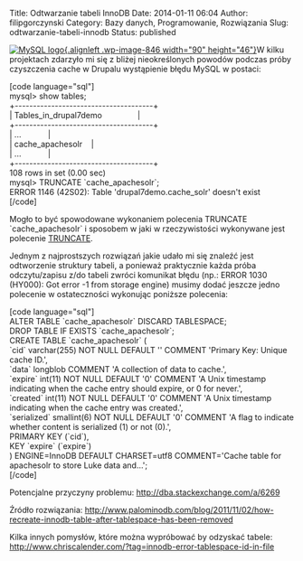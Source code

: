Title: Odtwarzanie tabeli InnoDB
Date: 2014-01-11 06:04
Author: filipgorczynski
Category: Bazy danych, Programowanie, Rozwiązania
Slug: odtwarzanie-tabeli-innodb
Status: published

[![MySQL logo](http://filipgorczynski.files.wordpress.com/2014/01/mysql_logo_250x129.png?w=150){.alignleft .wp-image-846 width="90" height="46"}](http://filipgorczynski.files.wordpress.com/2014/01/mysql_logo_250x129.png)W kilku projektach zdarzyło mi się z bliżej nieokreślonych powodów podczas próby czyszczenia cache w Drupalu wystąpienie błędu MySQL w postaci:

\[code language="sql"\]  
mysql\> show tables;  
+--------------------------------------+  
\| Tables\_in\_drupal7demo                \|  
+--------------------------------------+  
\| ...            \|  
\| cache\_apachesolr    \|  
\| ...            \|  
+--------------------------------------+  
108 rows in set (0.00 sec)  
mysql\> TRUNCATE \`cache\_apachesolr\`;  
ERROR 1146 (42S02): Table 'drupal7demo.cache\_solr' doesn't exist  
\[/code\]

Mogło to być spowodowane wykonaniem polecenia TRUNCATE \`cache\_apachesolr\` i sposobem w jaki w rzeczywistości wykonywane jest polecenie [TRUNCATE](http://en.wikipedia.org/wiki/Truncate_%28SQL%29).

Jednym z najprostszych rozwiązań jakie udało mi się znaleźć jest odtworzenie struktury tabeli, a ponieważ praktycznie każda próba odczytu/zapisu z/do tabeli zwróci komunikat błędu (np.: ERROR 1030 (HY000): Got error -1 from storage engine) musimy dodać jeszcze jedno polecenie w ostateczności wykonując poniższe polecenia:

\[code language="sql"\]  
ALTER TABLE \`cache\_apachesolr\` DISCARD TABLESPACE;  
DROP TABLE IF EXISTS \`cache\_apachesolr\`;  
CREATE TABLE \`cache\_apachesolr\` (  
\`cid\` varchar(255) NOT NULL DEFAULT '' COMMENT 'Primary Key: Unique cache ID.',  
\`data\` longblob COMMENT 'A collection of data to cache.',  
\`expire\` int(11) NOT NULL DEFAULT '0' COMMENT 'A Unix timestamp indicating when the cache entry should expire, or 0 for never.',  
\`created\` int(11) NOT NULL DEFAULT '0' COMMENT 'A Unix timestamp indicating when the cache entry was created.',  
\`serialized\` smallint(6) NOT NULL DEFAULT '0' COMMENT 'A flag to indicate whether content is serialized (1) or not (0).',  
PRIMARY KEY (\`cid\`),  
KEY \`expire\` (\`expire\`)  
) ENGINE=InnoDB DEFAULT CHARSET=utf8 COMMENT='Cache table for apachesolr to store Luke data and...';  
\[/code\]

Potencjalne przyczyny problemu: <http://dba.stackexchange.com/a/6269>

Źródło rozwiązania: <http://www.palominodb.com/blog/2011/11/02/how-recreate-innodb-table-after-tablespace-has-been-removed>

Kilka innych pomysłów, które można wypróbować by odzyskać tabele: <http://www.chriscalender.com/?tag=innodb-error-tablespace-id-in-file>
